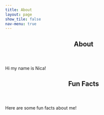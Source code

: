 ```yaml
---
title: About
layout: page
show_tile: false
nav-menu: true
---
```

<!-- Main -->
<div id="main">

<!-- One -->
<section id="one">
	<div class="inner">
		<header class="major">
			<h2>About</h2>
		</header>
		<p>Hi my name is Nica!</p>
	</div>
</section>

<!-- Two -->
<section id="two">
	<div class="inner">
		<header class="major">
			<h2>Fun Facts</h2>
		</header>
		<p>Here are some fun facts about me!</p>
	</div>
</section>
</div>
